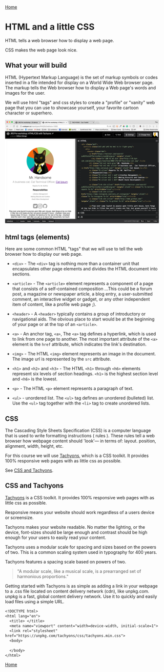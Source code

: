 [Home](/)

# HTML and a little CSS

HTML tells a web browser how to display a web page.

CSS makes the web page look nice.

## What your will build

HTML (Hypertext Markup Language) is the set of markup symbols or codes inserted in a file intended for display on a World Wide Web browser page. The markup tells the Web browser how to display a Web page's words and images for the user.

We will use html "tags" and css styles to create a "profile" or "vanity" web page that you can use to showcase yourself, your favorite cartoon character or superhero.

![Profile Web Page](/assets/img/profile-web-page-mr-handsome.png)

## html tags (elements)

Here are some common HTML "tags" that we will use to tell the web browser how to display our web page.

- `<div>`  - The `<div>` tag is nothing more than a container unit that encapsulates other page elements and divides the HTML document into sections.

- `<article>`  - The `<article>` element represents a component of a page that consists of a self-contained composition ...This could be a forum post, a magazine or newspaper article, a blog entry, a user-submitted comment, an interactive widget or gadget, or any other independent item of content, like  a profile web page ;).

- `<header>` - A `<header>` typically contains a group of introductory or navigational aids. The obvious place to start would be at the beginning of your page or at the top of an `<article>`.

- `<a>` - An anchor tag, `<a>`,  The `<a>` tag defines a hyperlink, which is used to link from one page to another. The most important attribute of the `<a>` element is the `href` attribute, which indicates the link's destination.

- `<img>` - The HTML `<img>` element represents an image in the document.  The image url is represented by the `src` attribute.

- `<h1>` and `<h2>` and `<h3>` - The HTML `<h1>` through `<h6>` elements represent six levels of section headings. `<h1>` is the highest section level and `<h6>` is the lowest.

- `<p>` - The HTML `<p>` element represents a paragraph of text.

- `<ul>` - unordered list.  The `<ul>` tag defines an unordered (bulleted) list. Use the `<ul>` tag together with the `<li>` tag to create unordered lists.

## CSS

The Cascading Style Sheets Specification (CSS) is a computer language that is used to write formatting instructions ( rules ). These rules tell a web browser how webpage content should 'look'— in terms of: layout. position, alignment, width, height, etc.

For this course we will use [Tachyons](http://tachyons.io/), which is a CSS toolkit.  It provides 100% responsive web pages with as little css as possible.  

See [CSS and Tachyons](/css-and-tachyons).

## CSS and Tachyons

[Tachyons](http://tachyons.io/) is a CSS toolkit.  It provides 100% responsive web pages with as little css as possible.  

Responsive means your website should work regardless of a users device or screensize.

Tachyons makes your website readable.  No matter the lighting, or the device, font-sizes should be large enough and contrast should be high enough for your users to easily read your content.

Tachyons uses a modular scale for spacing and sizes based on the powers of two. This is a common scaling system used in typography for 400 years.  

Tachyons features a spacing scale based on powers of two.

> "A modular scale, like a musical scale, is a prearranged set of harmonious proportions."

Getting started with Tachyons is as simple as adding a link in your webpage to a .css file located on content delivery network (cdn), like unpkg.com. unpkg is a fast, global content delivery network. Use it to quickly and easily load files using a simple URL.  

```
<!DOCTYPE html>
<html lang="en">
  <title> </title>
  <meta name="viewport" content="width=device-width, initial-scale=1">
  <link rel="stylesheet" href="https://unpkg.com/tachyons/css/tachyons.min.css">
  <body>

  </body>
</html>
```


[Home](/)
